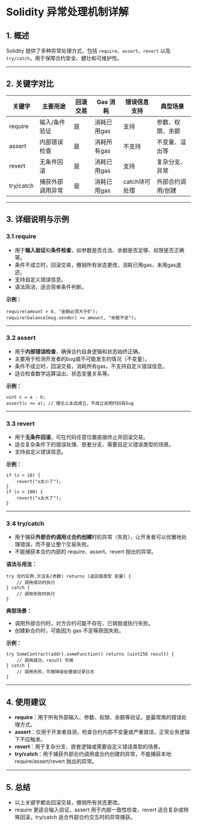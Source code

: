 # Solidity 异常处理机制详解

## 1. 概述

Solidity 提供了多种异常处理方式，包括 `require`、`assert`、`revert` 以及 `try/catch`，用于保障合约安全、健壮和可维护性。

---

## 2. 关键字对比

| 关键字      | 主要用途         | 回滚交易 | Gas 消耗         | 错误信息支持 | 典型场景           |
|-------------|------------------|----------|------------------|--------------|--------------------|
| require     | 输入/条件验证     | 是       | 消耗已用gas      | 支持         | 参数、权限、余额   |
| assert      | 内部错误检查     | 是       | 消耗所有gas      | 不支持       | 不变量、溢出等     |
| revert      | 无条件回滚       | 是       | 消耗已用gas      | 支持         | 复杂分支、异常     |
| try/catch   | 捕获外部调用异常 | 是       | 消耗已用gas      | catch块可处理| 外部合约调用/创建  |

---

## 3. 详细说明与示例

### 3.1 require

- 用于**输入验证**和**条件检查**，如参数是否合法、余额是否足够、权限是否正确等。
- 条件不成立时，回滚交易，撤销所有状态更改，消耗已用gas，未用gas退还。
- 支持自定义错误信息。
- 语法简洁，适合简单条件判断。

**示例：**
```solidity
require(amount > 0, "金额必须大于0");
require(balance[msg.sender] >= amount, "余额不足");
```

---

### 3.2 assert

- 用于**内部错误检查**，确保合约自身逻辑和状态始终正确。
- 主要用于检测开发者的bug或不可能发生的情况（不变量）。
- 条件不成立时，回滚交易，消耗所有gas，不支持自定义错误信息。
- 适合检查数学运算溢出、状态变量关系等。

**示例：**
```solidity
uint c = a - b;
assert(c <= a); // 理论上永远成立，不成立说明代码有bug
```

---

### 3.3 revert

- 用于**无条件回滚**，可在代码任意位置直接终止并回滚交易。
- 适合复杂条件下的错误处理、嵌套分支、需要自定义错误类型的场景。
- 支持自定义错误信息。

**示例：**
```solidity
if (x < 10) {
    revert("x太小了");
}
if (x > 100) {
    revert("x太大了");
}
```

---

### 3.4 try/catch

- 用于捕获**外部合约调用**或**合约创建**时的异常（失败），让开发者可以优雅地处理错误，而不是让整个交易失败。
- 不能捕获本合约内部的 require、assert、revert 抛出的异常。

**语法与用法：**
```solidity
try 合约实例.方法名(参数) returns (返回值类型 变量) {
    // 调用成功时执行
} catch {
    // 调用失败时执行
}
```

**典型场景：**
- 调用外部合约时，对方合约可能不存在、已销毁或执行失败。
- 创建新合约时，可能因为 gas 不足等原因失败。

**示例：**
```solidity
try SomeContract(addr).someFunction() returns (uint256 result) {
    // 调用成功，result 可用
} catch {
    // 调用失败，可做降级处理或记录日志
}
```

---

## 4. 使用建议

- **require**：用于所有外部输入、参数、权限、余额等验证，是最常用的错误处理方式。
- **assert**：仅用于开发者自测，检查合约内部不变量或严重错误，正常业务逻辑下不应触发。
- **revert**：用于复杂分支、嵌套逻辑或需要自定义错误类型的场景。
- **try/catch**：用于捕获外部合约调用或合约创建的异常，不能捕获本地 require/assert/revert 抛出的异常。

---

## 5. 总结

- 以上关键字都会回滚交易，撤销所有状态更改。
- require 更适合输入验证，assert 用于内部一致性检查，revert 适合复杂或特殊回滚，try/catch 适合外部合约交互时的异常捕获。 